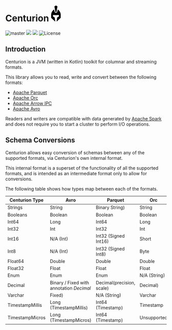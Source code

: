 # Centurion <img src="logo.png" height="50">

![master](https://github.com/sksamuel/centurion/workflows/master/badge.svg)
[<img src="https://img.shields.io/maven-central/v/com.sksamuel.centurion/centurion-schemas.svg?label=latest%20release"/>](http://search.maven.org/#search%7Cga%7C1%7Ccenturion)
[<img src="https://img.shields.io/nexus/s/https/oss.sonatype.org/com.sksamuel.centurion/centurion-schemas.svg?label=latest%20snapshot&style=plastic"/>](https://oss.sonatype.org/content/repositories/snapshots/com/sksamuel/centurion/)
![License](https://img.shields.io/github/license/sksamuel/centurion.svg?style=plastic)

## Introduction

Centurion is a JVM (written in Kotlin) toolkit for columnar and streaming formats.

This library allows you to read, write and convert between the following formats:

* [Apache Parquet](https://parquet.apache.org)
* [Apache Orc](https://orc.apache.org)
* [Apache Arrow IPC](https://arrow.apache.org)
* [Apache Avro](https://avro.apache.org)

Readers and writers are compatible with data generated by [Apache Spark](https://spark.apache.org/) and does not require
you to start a cluster to perform I/O operations.

## Schema Conversions

Centurion allows easy conversion of schemas between any of the supported formats, via Centurion's own internal format.

This internal format is a superset of the functionality of all the supported formats, and is intended as an intermediate
format only to allow for conversions.

The following table shows how types map between each of the formats.

| Centurion Type  | Avro                                     | Parquet                   | Orc          | Arrow               |
|-----------------|------------------------------------------|---------------------------|--------------|---------------------|
| Strings         | String                                   | Binary String)            | String       | Utf8                |
| Booleans        | Boolean                                  | Boolean                   | Boolean      | Bool                |
| Int64           | Long                                     | Int64                     | Long         | Int64 Signed        |
| Int32           | Int                                      | Int32                     | Int          | Int32 Signed        |
| Int16           | N/A (Int)                                | Int32 (Signed Int16)      | Short        | Int16 Signed        |
| Int8            | N/A (Int)                                | Int32 (Signed Int8)       | Byte         | Int8 Signed         |
| Float64         | Double                                   | Double                    | Double       | FloatingPointDouble |
| Float32         | Float                                    | Float                     | Float        | FloatingPointSingle |
| Enum            | Enum                                     | Enum                      | N/A (String) | N/A (String)        |
| Decimal         | Binary / Fixed with annotation _Decimal_ | Decimal(precision, scale) | Decimal)     | Decimal             |
| Varchar         | Fixed)                                   | N/A (String)              | Varchar      | N/A (String)        |
| TimestampMillis | Long (TimestampMillis)                   | Int64 (Timestamp)         | Timestamp    | Timestamp (Millis)  |
| TimestampMicros | Long (TimestampMicros)                   | Int64 (Timestamp)         | Unsupported  | Timestamp (Micros)  |
